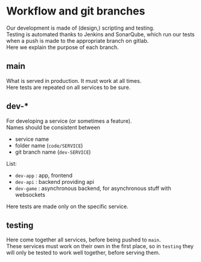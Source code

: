 # Workflow and git branches

Our development is made of (design,) scripting and testing.  
Testing is automated thanks to Jenkins and SonarQube, which run our tests when a push is made to the appropriate branch on gitlab.  
Here we explain the purpose of each branch.  

## main

What is served in production. It must work at all times.  
Here tests are repeated on all services to be sure.  

## dev-*

For developing a service (or sometimes a feature).  
Names should be consistent between
*	service name
*	folder name (`code/SERVICE`)
*	git branch name (`dev-SERVICE`)

List:
-	`dev-app` : app, frontend  
-	`dev-api` : backend providing api    
-	`dev-game` : asynchronous backend, for asynchronous stuff with websockets    

Here tests are made only on the specific service.  

## testing

Here come together all services, before being pushed to `main`.  
These services must work on their own in the first place, so in `testing` they will only be tested to work well together, before serving them.  

